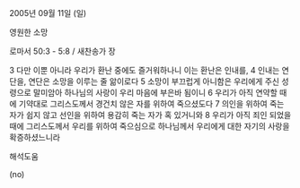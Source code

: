 2005년 09월 11일 (일)

영원한 소망



로마서 50:3 - 5:8 / 새찬송가  장


3 다만 이뿐 아니라 우리가 환난 중에도 즐거워하나니 이는 환난은 인내를, 4 인내는 연단을, 연단은 소망을 이루는 줄 앎이로다 5 소망이 부끄럽게 아니함은 우리에게 주신 성령으로 말미암아 하나님의 사랑이 우리 마음에 부은바 됨이니 6 우리가 아직 연약할 때에 기약대로 그리스도께서 경건치 않은 자를 위하여 죽으셨도다 7 의인을 위하여 죽는 자가 쉽지 않고 선인을 위하여 용감히 죽는 자가 혹 있거니와 8 우리가 아직 죄인 되었을 때에 그리스도께서 우리를 위하여 죽으심으로 하나님께서 우리에게 대한 자기의 사랑을 확증하셨느니라

해석도움





(no)